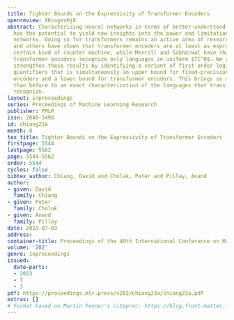 ```yaml
---
title: Tighter Bounds on the Expressivity of Transformer Encoders
openreview: XKcogevHj8
abstract: Characterizing neural networks in terms of better-understood formal systems
  has the potential to yield new insights into the power and limitations of these
  networks. Doing so for transformers remains an active area of research. Bhattamishra
  and others have shown that transformer encoders are at least as expressive as a
  certain kind of counter machine, while Merrill and Sabharwal have shown that fixed-precision
  transformer encoders recognize only languages in uniform $TC^0$. We connect and
  strengthen these results by identifying a variant of first-order logic with counting
  quantifiers that is simultaneously an upper bound for fixed-precision transformer
  encoders and a lower bound for transformer encoders. This brings us much closer
  than before to an exact characterization of the languages that transformer encoders
  recognize.
layout: inproceedings
series: Proceedings of Machine Learning Research
publisher: PMLR
issn: 2640-3498
id: chiang23a
month: 0
tex_title: Tighter Bounds on the Expressivity of Transformer Encoders
firstpage: 5544
lastpage: 5562
page: 5544-5562
order: 5544
cycles: false
bibtex_author: Chiang, David and Cholak, Peter and Pillay, Anand
author:
- given: David
  family: Chiang
- given: Peter
  family: Cholak
- given: Anand
  family: Pillay
date: 2023-07-03
address: 
container-title: Proceedings of the 40th International Conference on Machine Learning
volume: '202'
genre: inproceedings
issued:
  date-parts:
  - 2023
  - 7
  - 3
pdf: https://proceedings.mlr.press/v202/chiang23a/chiang23a.pdf
extras: []
# Format based on Martin Fenner's citeproc: https://blog.front-matter.io/posts/citeproc-yaml-for-bibliographies/
---
```

